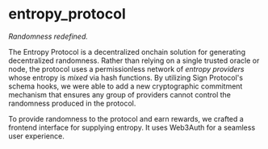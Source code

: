 # entropy_protocol

_Randomness redefined._

The Entropy Protocol is a decentralized onchain solution for generating decentralized randomness. Rather than relying on a single trusted oracle or node, the protocol uses a permissionless network of _entropy providers_ whose entropy is _mixed_ via hash functions. By utilizing Sign Protocol's schema hooks, we were able to add a new cryptographic commitment mechanism that ensures any group of providers cannot control the randomness produced in the protocol.

To provide randomness to the protocol and earn rewards, we crafted a frontend interface for supplying entropy. It uses Web3Auth for a seamless user experience.
